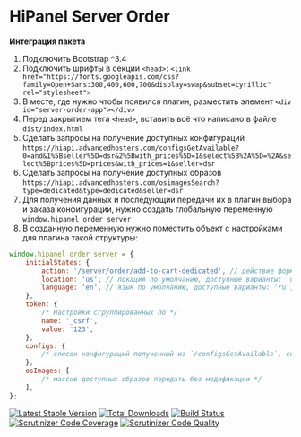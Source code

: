 # HiPanel Server Order

**Интеграция пакета**

1. Подключить Bootstrap ^3.4
2. Подключить шрифты в секции `<head>`: `<link href="https://fonts.googleapis.com/css?family=Open+Sans:300,400,600,700&display=swap&subset=cyrillic" rel="stylesheet">`
3. В месте, где нужно чтобы появился плагин, разместить элемент ```<div id="server-order-app"></div>```
4. Перед закрытием тега ```<head>```, вставить всё что написано в файле ```dist/index.html```
6. Сделать запросы на получение доступных конфигураций ```https://hiapi.advancedhosters.com/configsGetAvailable?0=and&1%5Bseller%5D=dsr&2%5Bwith_prices%5D=1&select%5B%2A%5D=%2A&select%5Bprices%5D=prices&with_prices=1&seller=dsr```
7. Сделать запросы на получение доступных образов ```https://hiapi.advancedhosters.com/osimagesSearch?type=dedicated&type=dedicated&seller=dsr```
8. Для получения данных и последующий передачи их в плагин выбора и заказа конфигурации, нужно создать глобальную переменную ```window.hipanel_order_server```
9. В созданную переменную нужно поместить объект с настройками для плагина такой структуры:
```javascript
window.hipanel_order_server = {
    initialStates: {
        action: '/server/order/add-to-cart-dedicated', // действие формы для заказа
        location: 'us', // локация по умолчанию, доступные варианты: 'us', 'nl'
        language: 'en', // язык по умолчанию, доступные варианты: 'ru', 'en'
    },
    token: {
        /* Настройки сгруппированных по */
        name: '_csrf',
        value: '123',
    },
    configs: {
        /* список конфигураций полученный из `/configsGetAvailable`, сгруппированных по локациям */
    },
    osImages: [
        /* массив доступных образов передать без модификации */
    ],
};
```


[![Latest Stable Version](https://poser.pugx.org/hiqdev/hipanel-server-order/v/stable)](https://packagist.org/packages/hiqdev/hipanel-server-order)
[![Total Downloads](https://poser.pugx.org/hiqdev/hipanel-server-order/downloads)](https://packagist.org/packages/hiqdev/hipanel-server-order)
[![Build Status](https://img.shields.io/travis/hiqdev/hipanel-server-order.svg)](https://travis-ci.org/hiqdev/hipanel-server-order)
[![Scrutinizer Code Coverage](https://img.shields.io/scrutinizer/coverage/g/hiqdev/hipanel-server-order.svg)](https://scrutinizer-ci.com/g/hiqdev/hipanel-server-order/)
[![Scrutinizer Code Quality](https://img.shields.io/scrutinizer/g/hiqdev/hipanel-server-order.svg)](https://scrutinizer-ci.com/g/hiqdev/hipanel-server-order/)
